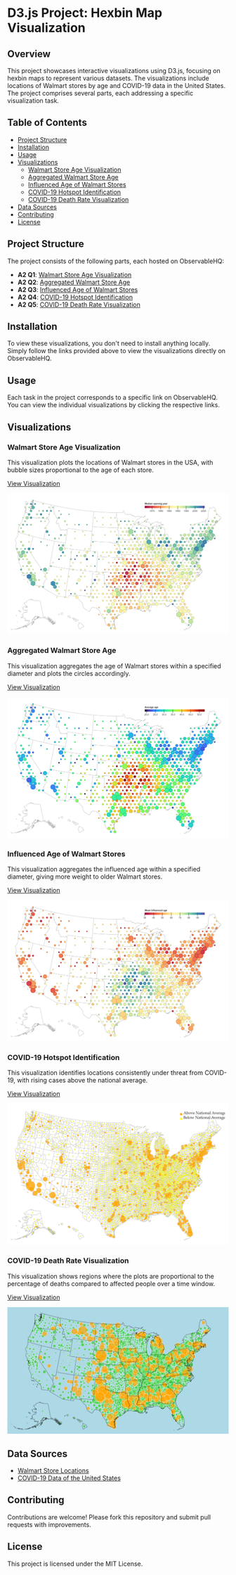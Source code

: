 # D3.js Project: Hexbin Map Visualization

## Overview

This project showcases interactive visualizations using D3.js, focusing on hexbin maps to represent various datasets. The visualizations include locations of Walmart stores by age and COVID-19 data in the United States. The project comprises several parts, each addressing a specific visualization task.

## Table of Contents
- [Project Structure](#project-structure)
- [Installation](#installation)
- [Usage](#usage)
- [Visualizations](#visualizations)
  - [Walmart Store Age Visualization](#walmart-store-age-visualization)
  - [Aggregated Walmart Store Age](#aggregated-walmart-store-age)
  - [Influenced Age of Walmart Stores](#influenced-age-of-walmart-stores)
  - [COVID-19 Hotspot Identification](#covid-19-hotspot-identification)
  - [COVID-19 Death Rate Visualization](#covid-19-death-rate-visualization)
- [Data Sources](#data-sources)
- [Contributing](#contributing)
- [License](#license)

## Project Structure

The project consists of the following parts, each hosted on ObservableHQ:

- **A2 Q1**: [Walmart Store Age Visualization](https://observablehq.com/d/a98b65034b3012c2)
- **A2 Q2**: [Aggregated Walmart Store Age](https://observablehq.com/d/3a5a26f02aa65200)
- **A2 Q3**: [Influenced Age of Walmart Stores](https://observablehq.com/d/a4069ac4745ccf2a)
- **A2 Q4**: [COVID-19 Hotspot Identification](https://observablehq.com/d/246f2d62fe702d66)
- **A2 Q5**: [COVID-19 Death Rate Visualization](https://observablehq.com/d/41e6b997876ec5ad)

## Installation

To view these visualizations, you don't need to install anything locally. Simply follow the links provided above to view the visualizations directly on ObservableHQ.

## Usage

Each task in the project corresponds to a specific link on ObservableHQ. You can view the individual visualizations by clicking the respective links.

## Visualizations

### Walmart Store Age Visualization

This visualization plots the locations of Walmart stores in the USA, with bubble sizes proportional to the age of each store.

[View Visualization](https://observablehq.com/d/a98b65034b3012c2)

![Walmart Store Age Visualization](https://github.com/1midhush/d3-hexbin-visualization/blob/main/A2%20Q1.png?raw=true)

### Aggregated Walmart Store Age

This visualization aggregates the age of Walmart stores within a specified diameter and plots the circles accordingly.

[View Visualization](https://observablehq.com/d/3a5a26f02aa65200)

![Aggregated Walmart Store Age](https://github.com/1midhush/d3-hexbin-visualization/blob/main/A2%20Q2.png?raw=true)

### Influenced Age of Walmart Stores

This visualization aggregates the influenced age within a specified diameter, giving more weight to older Walmart stores.

[View Visualization](https://observablehq.com/d/a4069ac4745ccf2a)

![Influenced Age of Walmart Stores](https://github.com/1midhush/d3-hexbin-visualization/blob/main/A2%20Q3.png?raw=true)

### COVID-19 Hotspot Identification

This visualization identifies locations consistently under threat from COVID-19, with rising cases above the national average.

[View Visualization](https://observablehq.com/d/246f2d62fe702d66)

![COVID-19 Hotspot Identification](https://github.com/1midhush/d3-hexbin-visualization/blob/main/A2%20Q4.png?raw=true)

### COVID-19 Death Rate Visualization

This visualization shows regions where the plots are proportional to the percentage of deaths compared to affected people over a time window.

[View Visualization](https://observablehq.com/d/41e6b997876ec5ad)

![COVID-19 Death Rate Visualization](https://github.com/1midhush/d3-hexbin-visualization/blob/main/A2%20Q5.png?raw=true)

## Data Sources

- [Walmart Store Locations](https://www.kaggle.com/datasets/joelhanson/coronavirus-covid19-data-in-the-united-states)
- [COVID-19 Data of the United States](https://www.kaggle.com/datasets/joelhanson/coronavirus-covid19-data-in-the-united-states)

## Contributing

Contributions are welcome! Please fork this repository and submit pull requests with improvements.

## License

This project is licensed under the MIT License.
